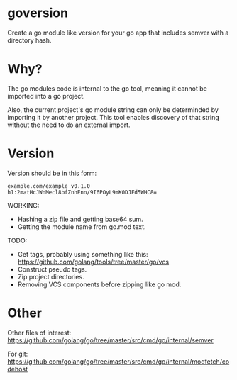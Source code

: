 # goversion

Create a go module like version for your go app that includes semver with a directory hash.  

# Why?

The go modules code is internal to the go tool, meaning it cannot be imported into a go project.  

Also, the current project's go module string can only be determinded by importing it by another project.  This tool enables discovery of that string without the need to do an external import. 


# Version
Version should be in this form:

	example.com/example v0.1.0 h1:2matHcJWnMecl8bfZnhEnn/9I6POyL9mK0DJFd5WHC8=

WORKING:
- Hashing a zip file and getting base64 sum.  
- Getting the module name from go.mod text.  

TODO:
- Get tags, probably using something like this: https://github.com/golang/tools/tree/master/go/vcs
- Construct pseudo tags.  
- Zip project directories.
- Removing VCS components before zipping like go mod.  


# Other
Other files of interest:
https://github.com/golang/go/tree/master/src/cmd/go/internal/semver

For git:
https://github.com/golang/go/tree/master/src/cmd/go/internal/modfetch/codehost